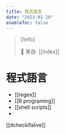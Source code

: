 ```yaml
---
title: 程式語言
date: "2023-01-20"
enableToc: false
---
```


> [!info]
>
> 🌱 來自: [[index]]

# 程式語言

* [[regex]]
* [[R programing]]
* [[shell scripts]]
*

[[dcheckifalive]]


